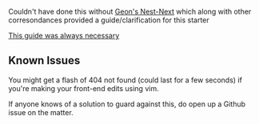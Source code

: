 Couldn't have done this without [Geon's Nest-Next](https://github.com/geongeorge/Nest-Next) which along with other corresondances provided a guide/clarification for this starter

[This guide was always necessary](https://medium.com/geekculture/nestjs-react-next-js-in-one-mvc-repo-for-rapid-prototyping-faed42a194ca)

## Known Issues

You might get a flash of 404 not found (could last for a few seconds) if you're making your front-end edits using vim.

If anyone knows of a solution to guard against this, do open up a Github issue on the matter.
